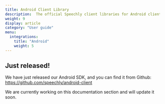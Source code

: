 ```yaml
---
title: Android Client Library
description:  The official Speechly client libraries for Android clients. 
weight: 9
display: article
category: "User guide"
menu:
  integrations:
    title: "Android"
    weight: 5
---
```


## Just released!

We have just released our Android SDK, and you can find it from Github: https://github.com/speechly/android-client

We are currently working on this documentation section and will update it soon. 

